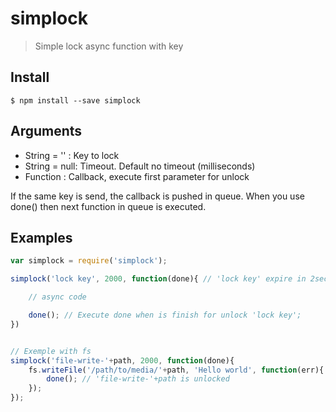 # simplock

> Simple lock async function with key

## Install

```
$ npm install --save simplock
```

## Arguments

* String = ''  : Key to lock
* String = null: Timeout. Default no timeout (milliseconds)
* Function : Callback, execute first parameter for unlock

If the same key is send, the callback is pushed in queue. When you use done()
then next function in queue is executed.

## Examples

```js
var simplock = require('simplock');

simplock('lock key', 2000, function(done){ // 'lock key' expire in 2seconds

    // async code

    done(); // Execute done when is finish for unlock 'lock key';
})


// Exemple with fs
simplock('file-write-'+path, 2000, function(done){
    fs.writeFile('/path/to/media/'+path, 'Hello world', function(err){
        done(); // 'file-write-'+path is unlocked
    });
});
```

